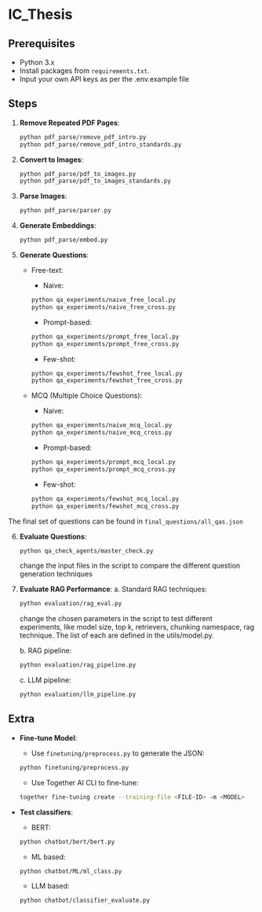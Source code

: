 # IC_Thesis

## Prerequisites

- Python 3.x
- Install packages from `requirements.txt`.
- Input your own API keys as per the .env.example file

## Steps

1. **Remove Repeated PDF Pages**:

   ```bash
   python pdf_parse/remove_pdf_intro.py
   python pdf_parse/remove_pdf_intro_standards.py
   ```

2. **Convert to Images**:

   ```bash
   python pdf_parse/pdf_to_images.py
   python pdf_parse/pdf_to_images_standards.py
   ```

3. **Parse Images**:

   ```bash
   python pdf_parse/parser.py
   ```

4. **Generate Embeddings**:

   ```bash
   python pdf_parse/embed.py
   ```

5. **Generate Questions**:
   - Free-text:
     - Naive:

     ```bash
     python qa_experiments/naive_free_local.py
     python qa_experiments/naive_free_cross.py
     ```

     - Prompt-based:

     ```bash
     python qa_experiments/prompt_free_local.py
     python qa_experiments/prompt_free_cross.py
     ```

     - Few-shot:

     ```bash
     python qa_experiments/fewshot_free_local.py
     python qa_experiments/fewshot_free_cross.py
     ```



   - MCQ (Multiple Choice Questions):

        - Naive:

        ```bash
        python qa_experiments/naive_mcq_local.py
        python qa_experiments/naive_mcq_cross.py
        ```

        - Prompt-based:

        ```bash
        python qa_experiments/prompt_mcq_local.py
        python qa_experiments/prompt_mcq_cross.py
        ```

       - Few-shot:

        ```bash
        python qa_experiments/fewshot_mcq_local.py
        python qa_experiments/fewshot_mcq_cross.py
        ```

The final set of questions can be found in `final_questions/all_qas.json`

6. **Evaluate Questions**:

   ```bash
   python qa_check_agents/master_check.py
   ```

   change the input files  in the script to compare the different question generation techniques

7. **Evaluate RAG Performance**:
   a. Standard RAG techniques:

   ```bash
   python evaluation/rag_eval.py
   ```

   change the chosen parameters in the script to test different experiments, like model size, top k, retrievers, chunking namespace, rag technique. The list of each are defined in the utils/model.py.
   
    b. RAG pipeline:

   ```bash
   python evaluation/rag_pipeline.py
   ```

   c. LLM pipeline:

   ```bash
   python evaluation/llm_pipeline.py
   ```


## Extra

- **Fine-tune Model**:
  - Use `finetuning/preprocess.py` to generate the JSON:

   ```bash
   python finetuning/preprocess.py
   ```

  - Use Together AI CLI to fine-tune:

   ```bash
   together fine-tuning create --training-file <FILE-ID> -m <MODEL>
   ```

- **Test classifiers**:
  - BERT:

   ```bash
   python chatbot/bert/bert.py
   ```

  - ML based:

   ```bash
   python chatbot/ML/ml_class.py
   ```

  - LLM based:

   ```bash
   python chatbot/classifier_evaluate.py
    ```
